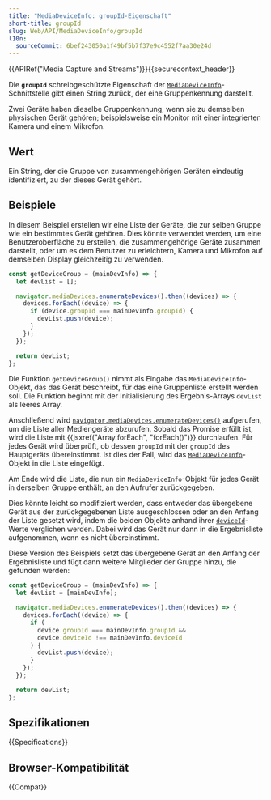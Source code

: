 ```yaml
---
title: "MediaDeviceInfo: groupId-Eigenschaft"
short-title: groupId
slug: Web/API/MediaDeviceInfo/groupId
l10n:
  sourceCommit: 6bef243050a1f49bf5b7f37e9c4552f7aa30e24d
---
```


{{APIRef("Media Capture and Streams")}}{{securecontext_header}}

Die **`groupId`** schreibgeschützte Eigenschaft der [`MediaDeviceInfo`](/de/docs/Web/API/MediaDeviceInfo)-Schnittstelle gibt einen String zurück, der eine Gruppenkennung darstellt.

Zwei Geräte haben dieselbe Gruppenkennung, wenn sie zu demselben physischen Gerät gehören; beispielsweise ein Monitor mit einer integrierten Kamera und einem Mikrofon.

## Wert

Ein String, der die Gruppe von zusammengehörigen Geräten eindeutig identifiziert, zu der dieses Gerät gehört.

## Beispiele

In diesem Beispiel erstellen wir eine Liste der Geräte, die zur selben Gruppe wie ein bestimmtes Gerät gehören. Dies könnte verwendet werden, um eine Benutzeroberfläche zu erstellen, die zusammengehörige Geräte zusammen darstellt, oder um es dem Benutzer zu erleichtern, Kamera und Mikrofon auf demselben Display gleichzeitig zu verwenden.

```js
const getDeviceGroup = (mainDevInfo) => {
  let devList = [];

  navigator.mediaDevices.enumerateDevices().then((devices) => {
    devices.forEach((device) => {
      if (device.groupId === mainDevInfo.groupId) {
        devList.push(device);
      }
    });
  });

  return devList;
};
```

Die Funktion `getDeviceGroup()` nimmt als Eingabe das `MediaDeviceInfo`-Objekt, das das Gerät beschreibt, für das eine Gruppenliste erstellt werden soll. Die Funktion beginnt mit der Initialisierung des Ergebnis-Arrays `devList` als leeres Array.

Anschließend wird [`navigator.mediaDevices.enumerateDevices()`](/de/docs/Web/API/MediaDevices/enumerateDevices) aufgerufen, um die Liste aller Mediengeräte abzurufen. Sobald das Promise erfüllt ist, wird die Liste mit {{jsxref("Array.forEach", "forEach()")}} durchlaufen. Für jedes Gerät wird überprüft, ob dessen `groupId` mit der `groupId` des Hauptgeräts übereinstimmt. Ist dies der Fall, wird das [`MediaDeviceInfo`](/de/docs/Web/API/MediaDeviceInfo)-Objekt in die Liste eingefügt.

Am Ende wird die Liste, die nun ein `MediaDeviceInfo`-Objekt für jedes Gerät in derselben Gruppe enthält, an den Aufrufer zurückgegeben.

Dies könnte leicht so modifiziert werden, dass entweder das übergebene Gerät aus der zurückgegebenen Liste ausgeschlossen oder an den Anfang der Liste gesetzt wird, indem die beiden Objekte anhand ihrer [`deviceId`](/de/docs/Web/API/MediaDeviceInfo/deviceId)-Werte verglichen werden. Dabei wird das Gerät nur dann in die Ergebnisliste aufgenommen, wenn es nicht übereinstimmt.

Diese Version des Beispiels setzt das übergebene Gerät an den Anfang der Ergebnisliste und fügt dann weitere Mitglieder der Gruppe hinzu, die gefunden werden:

```js
const getDeviceGroup = (mainDevInfo) => {
  let devList = [mainDevInfo];

  navigator.mediaDevices.enumerateDevices().then((devices) => {
    devices.forEach((device) => {
      if (
        device.groupId === mainDevInfo.groupId &&
        device.deviceId !== mainDevInfo.deviceId
      ) {
        devList.push(device);
      }
    });
  });

  return devList;
};
```

## Spezifikationen

{{Specifications}}

## Browser-Kompatibilität

{{Compat}}
